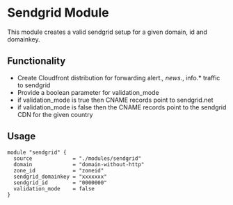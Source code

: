 # Sendgrid Module
This module creates a valid sendgrid setup for a given domain, id and domainkey.

## Functionality
- Create Cloudfront distribution for forwarding alert.*, news.*, info.* traffic to sendgrid
- Provide a boolean parameter for validation_mode
- if validation_mode is true then CNAME records point to sendgrid.net
- if validation_mode is false then the CNAME records point to the sendgrid CDN for the given country

## Usage
```
module "sendgrid" {
  source             = "./modules/sendgrid"
  domain             = "domain-without-http"
  zone_id            = "zoneid"
  sendgrid_domainkey = "xxxxxxx"
  sendgrid_id        = "0000000"
  validation_mode    = false
}
```
